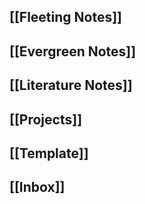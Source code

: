 ## [[Fleeting Notes]]
## [[Evergreen Notes]]
## [[Literature Notes]]
## [[Projects]]
## [[Template]]
## [[Inbox]]
